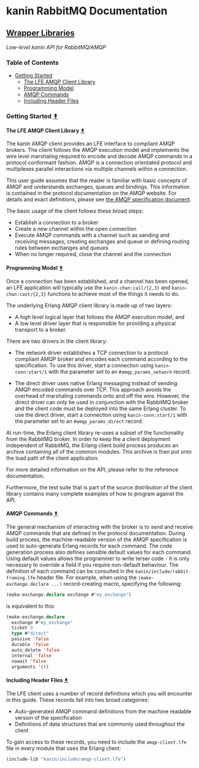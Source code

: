 # kanin RabbitMQ Documentation

## [Wrapper Libraries](index.md)

*Low-level kanin API for RabbitMQ/AMQP*


### Table of Contents

* [Getting Started](#getting-started-)
  * [The LFE AMQP Client Library](#the-lfe-amqp-client-library-)
  * [Programming Model](#programming-model-)
  * [AMQP Commands](#amqp-commands-)
  * [Including Header Files](#including-header-files-)


### Getting Started [&#x219F;](#table-of-contents)

#### The LFE AMQP Client Library [&#x219F;](#table-of-contents)

The kanin AMQP client provides an LFE interface to compliant AMQP brokers. The
client follows the AMQP execution model and implements the wire level
marshaling required to encode and decode AMQP commands in a protocol
conformant fashion. AMQP is a connection orientated protocol and multiplexes
parallel interactions via multiple channels within a connection.

This user guide assumes that the reader is familiar with basic concepts of AMQP
and understands exchanges, queues and bindings. This information is contained in
the protocol documentation on the AMQP website. For details and exact
definitions, please see
[the AMQP specification document](http://www.amqp.org/).

The basic usage of the client follows these broad steps:

 * Establish a connection to a broker
 * Create a new channel within the open connection
 * Execute AMQP commands with a channel such as sending and receiving messages,
   creating exchanges and queue or defining routing rules between exchanges and
   queues
 * When no longer required, close the channel and the connection


#### Programming Model [&#x219F;](#table-of-contents)

Once a connection has been established, and a channel has been opened, an
LFE application will typically use the `kanin-chan:call/{2,3}` and
`kanin-chan:cast/{2,3}` functions to achieve most of the things it needs to
do.

The underlying Erlang AMQP client library is made up of two layers:

 * A high level logical layer that follows the AMQP execution model, and
 * A low level driver layer that is responsible for providing a physical
   transport to a broker.

There are two drivers in the client library:

 * The network driver establishes a TCP connection to a protocol compliant AMQP
   broker and encodes each command according to the specification. To use this
   driver, start a connection using `kanin-conn:start/1` with the parameter
   set to an `#amqp_params_network` record.

 * The direct driver uses native Erlang messaging instead of sending AMQP
   encoded commands over TCP. This approach avoids the overhead of marshaling
   commands onto and off the wire. However, the direct driver can only be used
   in conjunction with the RabbitMQ broker and the client code must be deployed
   into the same Erlang cluster. To use the direct driver, start a connection
   using `kanin-conn:start/1` with the parameter set to an
   `#amqp_params_direct` record.

At run-time, the Erlang client library re-uses a subset of the functionality
from the RabbitMQ broker. In order to keep the a client deployment independent
of RabbitMQ, the Erlang client build process produces an archive containing all
of the common modules. This archive is then put onto the load path of the client
application.

For more detailed information on the API, please refer to the reference
documentation.

Furthermore, the test suite that is part of the source distribution of the
client library contains many complete examples of how to program against the
API.


#### AMQP Commands [&#x219F;](#table-of-contents)

The general mechanism of interacting with the broker is to send and receive
AMQP commands that are defined in the protocol documentation. During build
process, the machine-readable version of the AMQP specification is used to
auto-generate Erlang records for each command. The code generation process
also defines sensible default values for each command. Using default values
allows the programmer to write terser code - it is only necessary to override
a field if you require non-default behaviour. The definition of each command
can be consulted in the `kanin/include/rabbit-framing.lfe` header file. For
example, when using the `(make-exchange.declare ...)` record-creating macro,
specifying the following:

```cl
(make-exchange.declare exchange #"my_exchange")
```

is equivalent to this:

```cl
(make-exchange.declare
  exchange #"my_exchange"
  ticket 0
  type #"direct"
  passive 'false
  durable 'false
  auto_delete 'false
  internal 'false
  nowait 'false
  arguments '())
```


#### Including Header Files [&#x219F;](#table-of-contents)

The LFE client uses a number of record definitions which you will encounter
in this guide. These records fall into two broad categories:

* Auto-generated AMQP command definitions from the machine readable version of
  the specification
* Definitions of data structures that are commonly used throughout the client

To gain access to these records, you need to include the `amqp-client.lfe`
file in every module that uses the Erlang client:

```cl
(include-lib "kanin/include/amqp-client.lfe")
```
